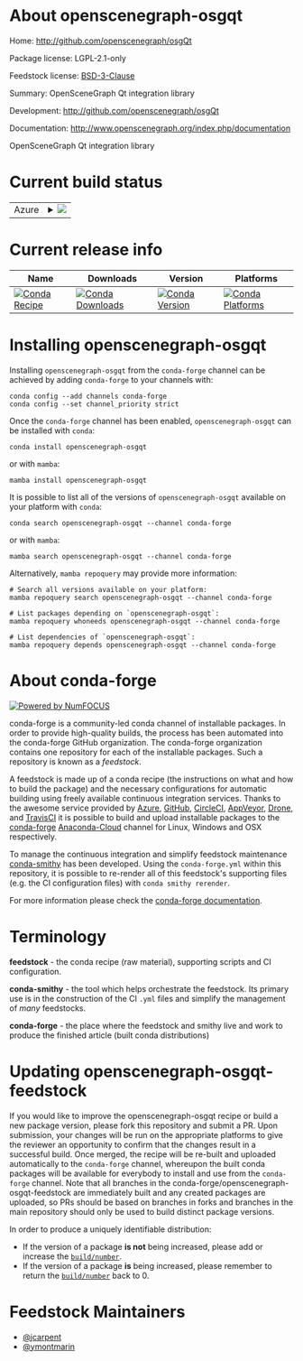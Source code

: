 About openscenegraph-osgqt
==========================

Home: http://github.com/openscenegraph/osgQt

Package license: LGPL-2.1-only

Feedstock license: [BSD-3-Clause](https://github.com/conda-forge/openscenegraph-osgqt-feedstock/blob/main/LICENSE.txt)

Summary: OpenSceneGraph Qt integration library

Development: http://github.com/openscenegraph/osgQt

Documentation: http://www.openscenegraph.org/index.php/documentation

OpenSceneGraph Qt integration library


Current build status
====================


<table>
    
  <tr>
    <td>Azure</td>
    <td>
      <details>
        <summary>
          <a href="https://dev.azure.com/conda-forge/feedstock-builds/_build/latest?definitionId=10862&branchName=main">
            <img src="https://dev.azure.com/conda-forge/feedstock-builds/_apis/build/status/openscenegraph-osgqt-feedstock?branchName=main">
          </a>
        </summary>
        <table>
          <thead><tr><th>Variant</th><th>Status</th></tr></thead>
          <tbody><tr>
              <td>linux_64</td>
              <td>
                <a href="https://dev.azure.com/conda-forge/feedstock-builds/_build/latest?definitionId=10862&branchName=main">
                  <img src="https://dev.azure.com/conda-forge/feedstock-builds/_apis/build/status/openscenegraph-osgqt-feedstock?branchName=main&jobName=linux&configuration=linux_64_" alt="variant">
                </a>
              </td>
            </tr><tr>
              <td>osx_64</td>
              <td>
                <a href="https://dev.azure.com/conda-forge/feedstock-builds/_build/latest?definitionId=10862&branchName=main">
                  <img src="https://dev.azure.com/conda-forge/feedstock-builds/_apis/build/status/openscenegraph-osgqt-feedstock?branchName=main&jobName=osx&configuration=osx_64_" alt="variant">
                </a>
              </td>
            </tr><tr>
              <td>osx_arm64</td>
              <td>
                <a href="https://dev.azure.com/conda-forge/feedstock-builds/_build/latest?definitionId=10862&branchName=main">
                  <img src="https://dev.azure.com/conda-forge/feedstock-builds/_apis/build/status/openscenegraph-osgqt-feedstock?branchName=main&jobName=osx&configuration=osx_arm64_" alt="variant">
                </a>
              </td>
            </tr>
          </tbody>
        </table>
      </details>
    </td>
  </tr>
</table>

Current release info
====================

| Name | Downloads | Version | Platforms |
| --- | --- | --- | --- |
| [![Conda Recipe](https://img.shields.io/badge/recipe-openscenegraph--osgqt-green.svg)](https://anaconda.org/conda-forge/openscenegraph-osgqt) | [![Conda Downloads](https://img.shields.io/conda/dn/conda-forge/openscenegraph-osgqt.svg)](https://anaconda.org/conda-forge/openscenegraph-osgqt) | [![Conda Version](https://img.shields.io/conda/vn/conda-forge/openscenegraph-osgqt.svg)](https://anaconda.org/conda-forge/openscenegraph-osgqt) | [![Conda Platforms](https://img.shields.io/conda/pn/conda-forge/openscenegraph-osgqt.svg)](https://anaconda.org/conda-forge/openscenegraph-osgqt) |

Installing openscenegraph-osgqt
===============================

Installing `openscenegraph-osgqt` from the `conda-forge` channel can be achieved by adding `conda-forge` to your channels with:

```
conda config --add channels conda-forge
conda config --set channel_priority strict
```

Once the `conda-forge` channel has been enabled, `openscenegraph-osgqt` can be installed with `conda`:

```
conda install openscenegraph-osgqt
```

or with `mamba`:

```
mamba install openscenegraph-osgqt
```

It is possible to list all of the versions of `openscenegraph-osgqt` available on your platform with `conda`:

```
conda search openscenegraph-osgqt --channel conda-forge
```

or with `mamba`:

```
mamba search openscenegraph-osgqt --channel conda-forge
```

Alternatively, `mamba repoquery` may provide more information:

```
# Search all versions available on your platform:
mamba repoquery search openscenegraph-osgqt --channel conda-forge

# List packages depending on `openscenegraph-osgqt`:
mamba repoquery whoneeds openscenegraph-osgqt --channel conda-forge

# List dependencies of `openscenegraph-osgqt`:
mamba repoquery depends openscenegraph-osgqt --channel conda-forge
```


About conda-forge
=================

[![Powered by
NumFOCUS](https://img.shields.io/badge/powered%20by-NumFOCUS-orange.svg?style=flat&colorA=E1523D&colorB=007D8A)](https://numfocus.org)

conda-forge is a community-led conda channel of installable packages.
In order to provide high-quality builds, the process has been automated into the
conda-forge GitHub organization. The conda-forge organization contains one repository
for each of the installable packages. Such a repository is known as a *feedstock*.

A feedstock is made up of a conda recipe (the instructions on what and how to build
the package) and the necessary configurations for automatic building using freely
available continuous integration services. Thanks to the awesome service provided by
[Azure](https://azure.microsoft.com/en-us/services/devops/), [GitHub](https://github.com/),
[CircleCI](https://circleci.com/), [AppVeyor](https://www.appveyor.com/),
[Drone](https://cloud.drone.io/welcome), and [TravisCI](https://travis-ci.com/)
it is possible to build and upload installable packages to the
[conda-forge](https://anaconda.org/conda-forge) [Anaconda-Cloud](https://anaconda.org/)
channel for Linux, Windows and OSX respectively.

To manage the continuous integration and simplify feedstock maintenance
[conda-smithy](https://github.com/conda-forge/conda-smithy) has been developed.
Using the ``conda-forge.yml`` within this repository, it is possible to re-render all of
this feedstock's supporting files (e.g. the CI configuration files) with ``conda smithy rerender``.

For more information please check the [conda-forge documentation](https://conda-forge.org/docs/).

Terminology
===========

**feedstock** - the conda recipe (raw material), supporting scripts and CI configuration.

**conda-smithy** - the tool which helps orchestrate the feedstock.
                   Its primary use is in the construction of the CI ``.yml`` files
                   and simplify the management of *many* feedstocks.

**conda-forge** - the place where the feedstock and smithy live and work to
                  produce the finished article (built conda distributions)


Updating openscenegraph-osgqt-feedstock
=======================================

If you would like to improve the openscenegraph-osgqt recipe or build a new
package version, please fork this repository and submit a PR. Upon submission,
your changes will be run on the appropriate platforms to give the reviewer an
opportunity to confirm that the changes result in a successful build. Once
merged, the recipe will be re-built and uploaded automatically to the
`conda-forge` channel, whereupon the built conda packages will be available for
everybody to install and use from the `conda-forge` channel.
Note that all branches in the conda-forge/openscenegraph-osgqt-feedstock are
immediately built and any created packages are uploaded, so PRs should be based
on branches in forks and branches in the main repository should only be used to
build distinct package versions.

In order to produce a uniquely identifiable distribution:
 * If the version of a package **is not** being increased, please add or increase
   the [``build/number``](https://docs.conda.io/projects/conda-build/en/latest/resources/define-metadata.html#build-number-and-string).
 * If the version of a package **is** being increased, please remember to return
   the [``build/number``](https://docs.conda.io/projects/conda-build/en/latest/resources/define-metadata.html#build-number-and-string)
   back to 0.

Feedstock Maintainers
=====================

* [@jcarpent](https://github.com/jcarpent/)
* [@ymontmarin](https://github.com/ymontmarin/)

